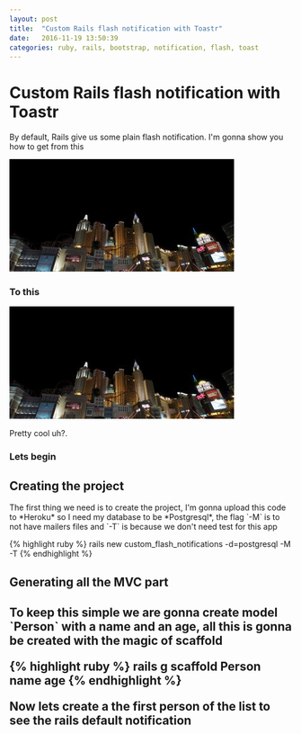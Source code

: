 ```yaml
---
layout: post
title:  "Custom Rails flash notification with Toastr"
date:   2016-11-19 13:50:39
categories: ruby, rails, bootstrap, notification, flash, toast
---
```

<h1>Custom Rails flash notification with Toastr</h1>

<p>By default, Rails give us some plain flash notification. I'm gonna show you how to get from this</p>

![my alternate text](/assets/test-page-image-1.jpg)

<h3>To this </h3>

![my alternate text](/assets/test-page-image-1.jpg)

<p>Pretty cool uh?.</p>
<h3>Lets begin</h3>

<h2>Creating the project</h2>
<p>The first thing we need is to create the project, I'm gonna upload this code to *Heroku* so I need
 my database to be *Postgresql*, the flag `-M` is to not have mailers files and `-T` is because we don't
 need test for this app</p>
{% highlight ruby %}
rails new custom_flash_notifications -d=postgresql -M -T
{% endhighlight %}
<h2>Generating all the MVC part<h2>
<p>To keep this simple we are gonna create model `Person` with a name and an age, all this is gonna be
created with the magic of scaffold</p>
{% highlight ruby %}
rails g scaffold Person name age
{% endhighlight %}
<p>Now lets create a the first person of the list to see the rails default notification<p>
